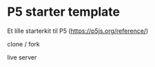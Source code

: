 # P5 starter template

Et lille starterkit til P5 (https://p5js.org/reference/)

clone / fork

live server
